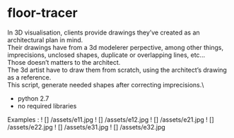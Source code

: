 # floor-tracer

In 3D visualisation, clients provide drawings they’ve created as an architectural plan in mind.\
Their drawings have from a 3d modelerer perpective, among other things, imprecisions, unclosed shapes, duplicate or overlapping lines, etc...\
Those doesn’t matters to the architect.\
The 3d artist have to draw them from scratch, using the architect’s drawing as a reference.\
This script, generate needed shapes after correcting imprecisions.\
- python 2.7
- no required libraries

Examples :
! [] /assets/e11.jpg
! [] /assets/e12.jpg
! [] /assets/e21.jpg
! [] /assets/e22.jpg
! [] /assets/e31.jpg
! [] /assets/e32.jpg
